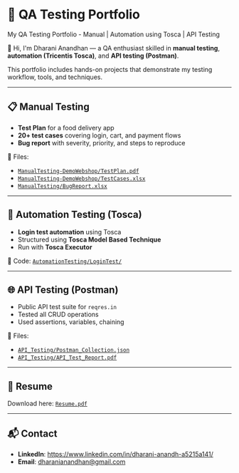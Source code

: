 # 🧪 QA Testing Portfolio
My QA Testing Portfolio - Manual | Automation using Tosca | API Testing

👋 Hi, I'm Dharani Anandhan — a QA enthusiast skilled in **manual testing**, **automation (Tricentis Tosca)**, and **API testing (Postman)**.

This portfolio includes hands-on projects that demonstrate my testing workflow, tools, and techniques.

---

## 📋 Manual Testing

- **Test Plan** for a food delivery app
- **20+ test cases** covering login, cart, and payment flows
- **Bug report** with severity, priority, and steps to reproduce

📁 Files:
- [`ManualTesting-DemoWebshop/TestPlan.pdf`](./ManualTesting-DemoWebshop/TestPlan.pdf)
- [`ManualTesting-DemoWebshop/TestCases.xlsx`](./ManualTesting-DemoWebshop/TestCases.xlsx)
- [`ManualTesting/BugReport.xlsx`](./ManualTesting/BugReport.xlsx)

---

## 🤖 Automation Testing (Tosca)

- **Login test automation** using Tosca
- Structured using **Tosca Model Based Technique**
- Run with **Tosca Executor**

📁 Code: [`AutomationTesting/LoginTest/`](./AutomationTesting/LoginTest)

---

## 🌐 API Testing (Postman)

- Public API test suite for `reqres.in`
- Tested all CRUD operations
- Used assertions, variables, chaining

📁 Files:
- [`API_Testing/Postman_Collection.json`](./API_Testing/Postman_Collection.json)
- [`API_Testing/API_Test_Report.pdf`](./API_Testing/API_Test_Report.pdf)

---

## 📄 Resume

Download here: [`Resume.pdf`](./Resume_DharaniAnandhan.pdf)

---

## 📬 Contact

- **LinkedIn**: https://www.linkedin.com/in/dharani-anandh-a5215a141/
- **Email**: dharanianandhan@gmail.com
